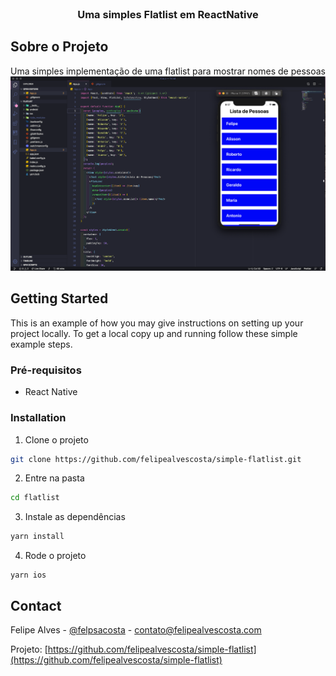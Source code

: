 <!-- PROJECT LOGO -->
<br />
<p align="center">
    <h3 align="center">Uma simples Flatlist em ReactNative</h3>
</p>



<!-- ABOUT THE PROJECT -->
## Sobre o Projeto


Uma simples implementação de uma flatlist para mostrar nomes de pessoas
![alt text](images/screen.png)



<!-- GETTING STARTED -->
## Getting Started

This is an example of how you may give instructions on setting up your project locally.
To get a local copy up and running follow these simple example steps.

### Pré-requisitos
* React Native

### Installation

1. Clone o projeto
```sh
git clone https://github.com/felipealvescosta/simple-flatlist.git
```

2. Entre na pasta
```sh
cd flatlist
```

3. Instale as dependências
```sh
yarn install
```
4. Rode o projeto
```JS
yarn ios
```



<!-- CONTACT -->
## Contact

Felipe Alves - [@felpsacosta](https://instagram.com/felpsacosta) - contato@felipealvescosta.com

Projeto: [https://github.com/felipealvescosta/simple-flatlist](https://github.com/felipealvescosta/simple-flatlist)